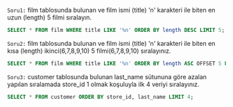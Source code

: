 `Soru1:` film tablosunda bulunan ve film ismi (title) 'n' karakteri ile biten en uzun (length) 5 filmi sıralayın.
```SQL
SELECT * FROM film WHERE title LIKE '%n' ORDER BY length DESC LIMIT 5;
```
`Soru2:` film tablosunda bulunan ve film ismi (title) 'n' karakteri ile biten en kısa (length) ikinci(6,7,8,9,10) 5 filmi(6,7,8,9,10) sıralayınız.
```SQL
SELECT * FROM film WHERE title LIKE '%n' ORDER BY length ASC OFFSET 5 LIMIT 5;
```
`Soru3:` customer tablosunda bulunan last_name sütununa göre azalan yapılan sıralamada store_id 1 olmak koşuluyla ilk 4 veriyi sıralayınız.
```SQL
SELECT * FROM customer ORDER BY store_id, last_name LIMIT 4;
```
